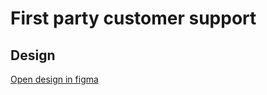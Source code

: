 # First party customer support

## Design

[Open design in figma](https://www.figma.com/file/jRMJ6GBlEiG3WBhzOUhA9F/?node-id=1219%3A94679)
